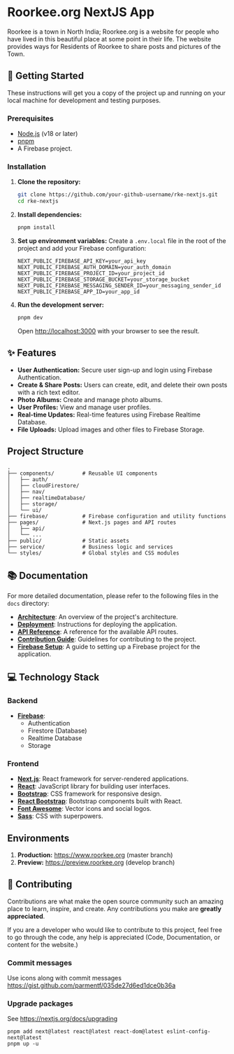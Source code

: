 # Roorkee.org NextJS App

Roorkee is a town in North India; Roorkee.org is a website for people who have lived in this beautiful place at some point in their life.
The website provides ways for Residents of Roorkee to share posts and pictures of the Town.

## 🚀 Getting Started

These instructions will get you a copy of the project up and running on your local machine for development and testing purposes.

### Prerequisites

- [Node.js](https://nodejs.org/en/) (v18 or later)
- [pnpm](https://pnpm.io/installation)
- A Firebase project.

### Installation

1.  **Clone the repository:**
    ```bash
    git clone https://github.com/your-github-username/rke-nextjs.git
    cd rke-nextjs
    ```

2.  **Install dependencies:**
    ```bash
    pnpm install
    ```

3.  **Set up environment variables:**
    Create a `.env.local` file in the root of the project and add your Firebase configuration:
    ```
    NEXT_PUBLIC_FIREBASE_API_KEY=your_api_key
    NEXT_PUBLIC_FIREBASE_AUTH_DOMAIN=your_auth_domain
    NEXT_PUBLIC_FIREBASE_PROJECT_ID=your_project_id
    NEXT_PUBLIC_FIREBASE_STORAGE_BUCKET=your_storage_bucket
    NEXT_PUBLIC_FIREBASE_MESSAGING_SENDER_ID=your_messaging_sender_id
    NEXT_PUBLIC_FIREBASE_APP_ID=your_app_id
    ```

4.  **Run the development server:**
    ```bash
    pnpm dev
    ```
    Open [http://localhost:3000](http://localhost:3000) with your browser to see the result.

## ✨ Features

-   **User Authentication:** Secure user sign-up and login using Firebase Authentication.
-   **Create & Share Posts:** Users can create, edit, and delete their own posts with a rich text editor.
-   **Photo Albums:** Create and manage photo albums.
-   **User Profiles:** View and manage user profiles.
-   **Real-time Updates:** Real-time features using Firebase Realtime Database.
-   **File Uploads:** Upload images and other files to Firebase Storage.

## Project Structure

```
.
├── components/         # Reusable UI components
│   ├── auth/
│   ├── cloudFirestore/
│   ├── nav/
│   ├── realtimeDatabase/
│   ├── storage/
│   └── ui/
├── firebase/           # Firebase configuration and utility functions
├── pages/              # Next.js pages and API routes
│   ├── api/
│   └── ...
├── public/             # Static assets
├── service/            # Business logic and services
└── styles/             # Global styles and CSS modules
```

## 📚 Documentation

For more detailed documentation, please refer to the following files in the `docs` directory:

-   [**Architecture**](./docs/architecture.md): An overview of the project's architecture.
-   [**Deployment**](./docs/deployment.md): Instructions for deploying the application.
-   [**API Reference**](./docs/api-reference.md): A reference for the available API routes.
-   [**Contribution Guide**](./docs/contribution-guide.md): Guidelines for contributing to the project.
-   [**Firebase Setup**](./docs/firebase-setup.md): A guide to setting up a Firebase project for the application.

## 💻 Technology Stack

### Backend

-   **[Firebase](https://firebase.google.com/)**:
    -   Authentication
    -   Firestore (Database)
    -   Realtime Database
    -   Storage

### Frontend

-   **[Next.js](https://nextjs.org/)**: React framework for server-rendered applications.
-   **[React](https://reactjs.org/)**: JavaScript library for building user interfaces.
-   **[Bootstrap](https://getbootstrap.com/)**: CSS framework for responsive design.
-   **[React Bootstrap](https://react-bootstrap.github.io/)**: Bootstrap components built with React.
-   **[Font Awesome](https://fontawesome.com/)**: Vector icons and social logos.
-   **[Sass](https://sass-lang.com/)**: CSS with superpowers.

## Environments

1.  **Production:** https://www.roorkee.org (master branch)
2.  **Preview:** https://preview.roorkee.org (develop branch)

## 🤝 Contributing

Contributions are what make the open source community such an amazing place to learn, inspire, and create. Any contributions you make are **greatly appreciated**.

If you are a developer who would like to contribute to this project, feel free to go through the code, any help is appreciated (Code, Documentation, or content for the website.)

### Commit messages

Use icons along with commit messages https://gist.github.com/parmentf/035de27d6ed1dce0b36a

### Upgrade packages

See https://nextjs.org/docs/upgrading

```
pnpm add next@latest react@latest react-dom@latest eslint-config-next@latest
pnpm up -u
```

